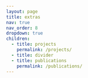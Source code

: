 ```yaml
---
layout: page
title: extras
nav: true
nav_order: 8
dropdown: true
children:
  - title: projects
    permalink: /projects/
  - title: divider
  - title: publications
    permalink: /publications/
---
```

